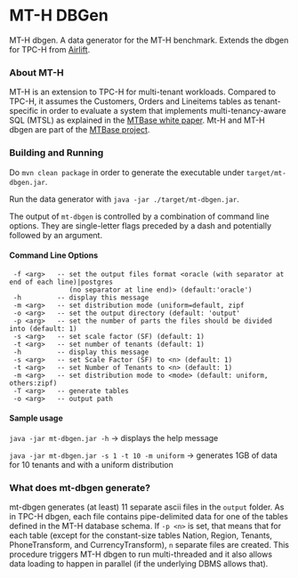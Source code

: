 # MT-H DBGen
MT-H dbgen. A data generator for the MT-H benchmark. Extends the dbgen for
TPC-H from [Airlift](https://github.com/airlift/tpch).

### About MT-H
MT-H is an extension to TPC-H for multi-tenant workloads. Compared to TPC-H, it
assumes the Customers, Orders and Lineitems tables as tenant-specific in order
to evaluate a system that implements multi-tenancy-aware SQL (MTSL) as
explained in the [MTBase white
paper](https://github.com/mtbase/overview/blob/master/extended.pdf). Mt-H  and
MT-H dbgen are part of the [MTBase
project](https://github.com/mtbase/overview).

### Building and Running

Do `mvn clean package` in order to generate the executable under
`target/mt-dbgen.jar`.

Run the data generator with `java -jar ./target/mt-dbgen.jar`.

The output of `mt-dbgen` is controlled by a combination of command line
options. They are single-letter flags preceded by a dash and potentially
followed by an argument.

#### Command Line Options
```
 -f <arg>   -- set the output files format <oracle (with separator at end of each line)|postgres
               (no separator at line end)> (default:'oracle')
 -h         -- display this message
 -m <arg>   -- set distribution mode (uniform=default, zipf
 -o <arg>   -- set the output directory (default: 'output'
 -p <arg>   -- set the number of parts the files should be divided into (default: 1)
 -s <arg>   -- set scale factor (SF) (default: 1)
 -t <arg>   -- set number of tenants (default: 1)
 -h         -- display this message
 -s <arg>   -- set Scale Factor (SF) to <n> (default: 1)
 -t <arg>   -- set Number of Tenants to <n> (default: 1)
 -m <arg>   -- set distribution mode to <mode> (default: uniform, others:zipf)
 -T <arg>   -- generate tables
 -o <arg>   -- output path
```

#### Sample usage
 `java -jar mt-dbgen.jar -h` &rarr; displays the help message

 `java -jar mt-dbgen.jar -s 1 -t 10 -m uniform` &rarr; generates 1GB of data
 for 10 tenants and with a uniform distribution

### What does mt-dbgen generate?
mt-dbgen generates (at least) 11 separate ascii files in the `output` folder.
As in TPC-H dbgen, each file contains pipe-delimited data for one of the tables
defined in the MT-H database schema. If `-p <n>` is set, that means that for
each table (except for the constant-size tables Nation, Region, Tenants,
PhoneTransform, and CurrencyTransform), `n` separate files are created. This
procedure triggers MT-H dbgen to run multi-threaded and it also allows data
loading to happen in parallel (if the underlying DBMS allows that).
